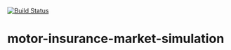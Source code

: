 [![Build Status](https://dev.azure.com/juliansun31/motor-insurance-market-simulation/_apis/build/status/jsun31.motor-insurance-market-simulation?branchName=main)](https://dev.azure.com/juliansun31/motor-insurance-market-simulation/_build/latest?definitionId=1&branchName=main)

# motor-insurance-market-simulation
